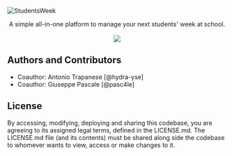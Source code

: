![StudentsWeek](https://i.imgur.com/pc3C5Ir.png)

<div align="center">
A simple all-in-one platform to manage your next students' week at school.
</div>

<br />
<div align="center"><a href="https://drone.dev.codegiik.com/codegiik/studentsweek">
  <img src="https://drone.dev.codegiik.com/api/badges/codegiik/studentsweek/status.svg" />
</a>
</div>

## Authors and Contributors

- Coauthor: Antonio Trapanese [@hydra-yse]
- Coauthor: Giuseppe Pascale [@pasc4le]

## License

By accessing, modifying, deploying and sharing this codebase, you are agreeing to its assigned legal terms, defined in the LICENSE.md. The LICENSE.md file (and its contents) must be shared along side the codebase to whomever wants to view, access or make changes to it.
